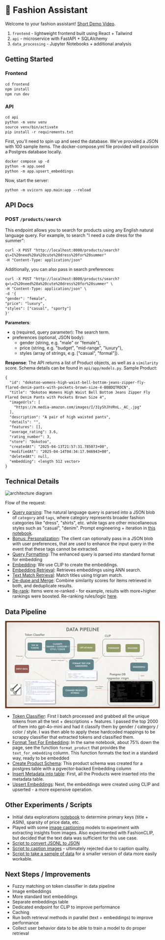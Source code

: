 # 🌟 Fashion Assistant

Welcome to your fashion assistant! [Short Demo Video](https://www.loom.com/share/ac3decb62e654ce5961ea6f3ead59343?sid=90684ee0-52ff-4e9a-b92f-a5d025ad9a5a).

1. `frontend` - lightweight frontend built using React + Tailwind
2. `api` - microservice with FastAPI + SQLAlchemy
3. `data_processing` - Jupyter Notebooks + additional analysis

## Getting Started

### Frontend

```
cd frontend
npm install
npm run dev
```

### API

```
cd api
python -m venv venv
source venv/bin/activate
pip install -r requirements.txt
```

First, you'll need to spin up and seed the database. We've provided a JSON with 100 sample items. The docker-compose.yml file provided will provision a Postgres database locally.

```
docker compose up -d
python -m app.seed
python -m app.upsert_embeddings
```

Now, start the server:

```
python -m uvicorn app.main:app --reload
```

## API Docs

### POST `/products/search`

This endpoint allows you to search for products using any English natural language query. For example, to search "I need a cute dress for the summer":

```
curl -X POST "http://localhost:8000/products/search?q\=I%20need%20a%20cute%20dress%20for%20summer"
-H "Content-Type: application/json"
```

Additionally, you can also pass in search preferences:

```
curl -X POST "http://localhost:8000/products/search?q=\=I%20need%20a%20cute%20dress%20for%20summer" \
-H "Content-Type: application/json" \
-d '{
"gender": "female",
"price": "luxury",
"styles": ["casual", "sporty"]
}'
```

**Parameters**:

- q (required, query parameter): The search term.
- preferences (optional, JSON body):
  - gender (string, e.g. "male" or "female"),
  - price (string, e.g. "budget", "mid-range", "luxury"),
  - styles (array of strings, e.g. ["casual", "formal"]).

**Response**:
The API returns a list of Product objects, as well as a `similarity` score. Schema details can be found in `api/app/models.py`. Sample Product:

```
{
  "id": "dokotoo-womens-high-waist-bell-bottom-jeans-zipper-fly-flared-denim-pants-with-pockets-brown-size-4-B0BDQTRDCN",
  "title": "Dokotoo Womens High Waist Bell Bottom Jeans Zipper Fly Flared Denim Pants with Pockets Brown Size 4",
  "imageUrls": [
    "https://m.media-amazon.com/images/I/31yShJhVRnL._AC_.jpg"
  ],
  "description": "A pair of high waisted pants",
  "details": "",
  "features": [],
  "average_rating": 3.6,
  "rating_number": 3,
  "store": "Dokotoo",
  "createdAt": "2025-04-13T21:57:31.785073+00",
  "modifiedAt": "2025-04-14T04:34:17.946943+00",
  "deletedAt": null,
  "embedding": <length 512 vector>
}
```

## Technical Details

![architecture diagram](backend_architecture.png)

Flow of the request:

- [Query parsing](https://github.com/zhang-lucy/openai-fashion-assistant/blob/main/api/app/parse_query.py): The natural language query is parsed into a JSON blob of `category` and `tags`, where category represents broader fashion categories like "dress", "shirts", etc. while tags are other miscellaneous styles such as "casual", "denim". Prompt engineering + iteration in [this notebook](https://github.com/zhang-lucy/openai-fashion-assistant/blob/main/data_processing/query_parsing.ipynb).
- [Bonus: Personalization](https://github.com/zhang-lucy/openai-fashion-assistant/blob/main/api/app/search.py#L71-L93): The client can optionally pass in a JSON blob with user preferences, that are used to enhance the input query in the event that these tags cannot be extracted.
- [Query Formatting](https://github.com/zhang-lucy/openai-fashion-assistant/blob/main/api/app/search.py#L95): The enhanced query is parsed into standard format for embedding
- [Embedding](https://github.com/zhang-lucy/openai-fashion-assistant/blob/main/api/app/clip_embedder.py#L26): We use CLIP to create the embeddings.
- [Embedding Retrieval](https://github.com/zhang-lucy/openai-fashion-assistant/blob/main/api/app/search.py#L120): Retrieves embeddings using ANN search.
- [Text Match Retrieval](https://github.com/zhang-lucy/openai-fashion-assistant/blob/main/api/app/search.py#L134): Match titles using trigram match.
- [De-dupe and Merge](https://github.com/zhang-lucy/openai-fashion-assistant/blob/main/api/app/search.py#L153): Combine similarity scores for items retrieved in both, and deduplicate results.
- [Re-rank](https://github.com/zhang-lucy/openai-fashion-assistant/blob/main/api/app/search.py#L173C9-L173C25): Items were re-ranked - for example, results with more+higher rankings were boosted. Re-ranking rules/logic [here](https://github.com/zhang-lucy/openai-fashion-assistant/blob/main/api/app/search.py#L6-L25).

## Data Pipeline

![data pipeline diagram](data_pipeline.png)

- [Token Classifier](https://github.com/zhang-lucy/openai-fashion-assistant/blob/main/data_processing/parse_titles.ipynb): First I batch processed and grabbed all the unique tokens from all the text + descriptions + features. I passed the top 2000 of them into gpt-4o-mini and had it classify them by gender / category / color / style. I was then able to apply these hardcoded mappings to be scrappy classifier that extracted tokens and classified them.
- [Format Text For Embedding](https://github.com/zhang-lucy/openai-fashion-assistant/blob/main/data_processing/parse_titles.ipynb): In the same notebook, about 75% down the page, see the function `format_product` that provides the `text_for_embedding` column. This function formats the text in a standard way, ready to be embedded
- [Create Product Schema](https://github.com/zhang-lucy/openai-fashion-assistant/blob/main/api/app/models.py): This product schema was created for a postgres table with a pgvector-backed Embedding column
- [Insert Metadata into table](https://github.com/zhang-lucy/openai-fashion-assistant/blob/main/api/app/scripts/upsert.py): First, all the Products were inserted into the metadata table.
- [Upsert Embeddings](https://github.com/zhang-lucy/openai-fashion-assistant/blob/main/api/app/scripts/upsert_embeddings.py): Next, the embeddings were created using CLIP and upserted - a more expensive operation.

## Other Experiments / Scripts

- Initial data explorations [notebook](https://github.com/zhang-lucy/openai-fashion-assistant/blob/main/data_processing/exploration.ipynb) to determine primary keys (title + ASIN), sparsity of price data, etc.
- Played with some [image captioning](https://github.com/zhang-lucy/openai-fashion-assistant/blob/main/data_processing/images.ipynb) models to experiment with extracting insights from images. Also experimented with FashionCLIP, but decided that the text data was sufficient for this use case.
- [Script to convert JSONL to JSON](https://github.com/zhang-lucy/openai-fashion-assistant/blob/main/data_processing/convert_to_json.py)
- [Script to caption images](https://github.com/zhang-lucy/openai-fashion-assistant/blob/main/data_processing/caption_images.py) - ultimately rejected due to caption quality.
- [Script to take a sample of data](https://github.com/zhang-lucy/openai-fashion-assistant/blob/main/data_processing/take_sample.py) for a smaller version of data more easily workable.

## Next Steps / Improvements

- Fuzzy matching on token classifier in data pipeline
- Image embeddings
- More standard text embeddings
- Separate embeddings table
- Dedicated endpoint for CLIP to improve performance
- Caching
- Run both retrieval methods in parallel (text + embeddings) to improve performance
- Collect user behavior data to be able to train a model to do proper retrieval
